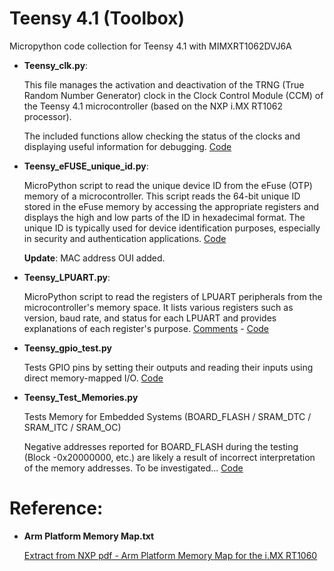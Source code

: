 # Teensy 4.1 (Toolbox)
Micropython code collection for Teensy 4.1 with MIMXRT1062DVJ6A

- **Teensy_clk.py**: 
  
    This file manages the activation and deactivation of the TRNG (True Random Number Generator) clock in the Clock Control Module (CCM) of the Teensy 4.1 microcontroller        (based on the NXP i.MX RT1062 processor).
  
    The included functions allow checking the status of the clocks and displaying useful information for debugging. [Code](https://github.com/MicroControleurMonde/Teensy_4.1/blob/main/Teensy_clk.py)
  
- **Teensy_eFUSE_unique_id.py**:

    MicroPython script to read the unique device ID from the eFuse (OTP) memory of a microcontroller. This script reads the 64-bit unique ID stored in the eFuse memory by       accessing the appropriate registers and displays the high and low parts of the ID in hexadecimal format.
    The unique ID is typically used for device identification purposes, especially in security and authentication applications. [Code](https://github.com/MicroControleurMonde/Teensy_4.1/blob/main/Teensy_eFUSE_unique_id.py)
  
  **Update**: MAC address OUI added.

- **Teensy_LPUART.py**:
  
    MicroPython script to read the registers of LPUART peripherals from the microcontroller's memory space. It lists various registers such as version, baud rate, and status
    for each LPUART and provides explanations of each register's purpose. [Comments](https://github.com/MicroControleurMonde/Teensy_4.1/blob/main/Teesny_LUPART.md) - [Code](https://github.com/MicroControleurMonde/Teensy_4.1/blob/main/Teensy_LPUART.py)
  
- **Teensy_gpio_test.py**
  
    Tests GPIO pins by setting their outputs and reading their inputs using direct memory-mapped I/O. [Code](https://github.com/MicroControleurMonde/Teensy_4.1/blob/main/Teensy_gpio_test.py)
  
- **Teensy_Test_Memories.py**

    Tests Memory for Embedded Systems (BOARD_FLASH / SRAM_DTC / SRAM_ITC / SRAM_OC)

    Negative addresses reported for BOARD_FLASH during the testing (Block -0x20000000, etc.) are likely a result of  incorrect interpretation of the memory addresses. To be investigated... [Code](https://github.com/MicroControleurMonde/Teensy_4.1/blob/main/Teensy_Test_Memories.py)

  
# Reference:

- **Arm Platform Memory Map.txt**

    [Extract from NXP pdf - Arm Platform Memory Map for the i.MX RT1060](https://github.com/MicroControleurMonde/Teensy_4.1/blob/main/Arm%20Platform%20Memory%20Map.txt)
